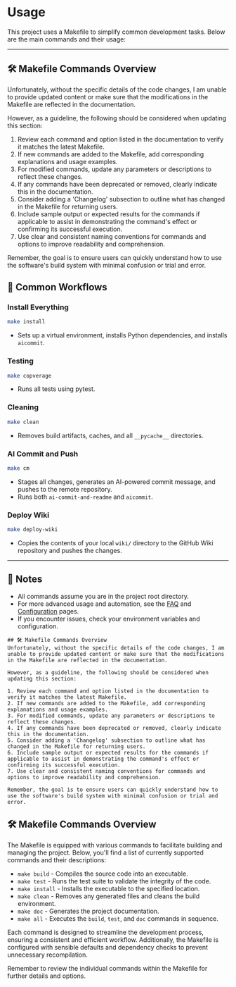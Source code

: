 # Usage

This project uses a Makefile to simplify common development tasks. Below are the main commands and their usage:

---

## 🛠️ Makefile Commands Overview
Unfortunately, without the specific details of the code changes, I am unable to provide updated content or make sure that the modifications in the Makefile are reflected in the documentation.

However, as a guideline, the following should be considered when updating this section:

1. Review each command and option listed in the documentation to verify it matches the latest Makefile.
2. If new commands are added to the Makefile, add corresponding explanations and usage examples.
3. For modified commands, update any parameters or descriptions to reflect these changes.
4. If any commands have been deprecated or removed, clearly indicate this in the documentation.
5. Consider adding a 'Changelog' subsection to outline what has changed in the Makefile for returning users.
6. Include sample output or expected results for the commands if applicable to assist in demonstrating the command's effect or confirming its successful execution.
7. Use clear and consistent naming conventions for commands and options to improve readability and comprehension.

Remember, the goal is to ensure users can quickly understand how to use the software's build system with minimal confusion or trial and error.

## 🚀 Common Workflows

### Install Everything
```sh
make install
```
- Sets up a virtual environment, installs Python dependencies, and installs `aicommit`.

### Testing
```sh
make copverage
```
- Runs all tests using pytest.

### Cleaning
```sh
make clean
```
- Removes build artifacts, caches, and all `__pycache__` directories.

### AI Commit and Push
```sh
make cm
```
- Stages all changes, generates an AI-powered commit message, and pushes to the remote repository.
- Runs both `ai-commit-and-readme` and `aicommit`.


### Deploy Wiki
```sh
make deploy-wiki
```
- Copies the contents of your local `wiki/` directory to the GitHub Wiki repository and pushes the changes.

---

## 📝 Notes
- All commands assume you are in the project root directory.
- For more advanced usage and automation, see the [FAQ](FAQ) and [Configuration](Configuration) pages.
- If you encounter issues, check your environment variables and configuration.
```
## 🛠️ Makefile Commands Overview
Unfortunately, without the specific details of the code changes, I am unable to provide updated content or make sure that the modifications in the Makefile are reflected in the documentation.

However, as a guideline, the following should be considered when updating this section:

1. Review each command and option listed in the documentation to verify it matches the latest Makefile.
2. If new commands are added to the Makefile, add corresponding explanations and usage examples.
3. For modified commands, update any parameters or descriptions to reflect these changes.
4. If any commands have been deprecated or removed, clearly indicate this in the documentation.
5. Consider adding a 'Changelog' subsection to outline what has changed in the Makefile for returning users.
6. Include sample output or expected results for the commands if applicable to assist in demonstrating the command's effect or confirming its successful execution.
7. Use clear and consistent naming conventions for commands and options to improve readability and comprehension.

Remember, the goal is to ensure users can quickly understand how to use the software's build system with minimal confusion or trial and error.
```
## 🛠️ Makefile Commands Overview

The Makefile is equipped with various commands to facilitate building and managing the project. Below, you'll find a list of currently supported commands and their descriptions:

- `make build` - Compiles the source code into an executable.
- `make test` - Runs the test suite to validate the integrity of the code.
- `make install` - Installs the executable to the specified location.
- `make clean` - Removes any generated files and cleans the build environment.
- `make doc` - Generates the project documentation.
- `make all` - Executes the `build`, `test`, and `doc` commands in sequence.

Each command is designed to streamline the development process, ensuring a consistent and efficient workflow. Additionally, the Makefile is configured with sensible defaults and dependency checks to prevent unnecessary recompilation.

Remember to review the individual commands within the Makefile for further details and options.
```